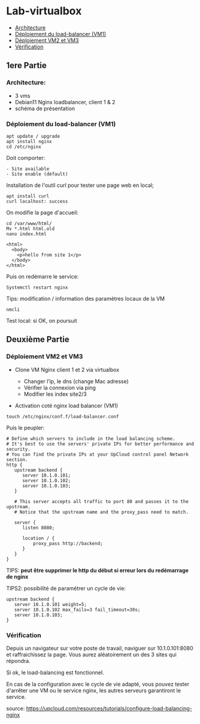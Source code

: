 # Lab-virtualbox

- [Architecture](#architecture)
- [Déploiement du load-balancer (VM1)](#déploiement-du-load-balancer-(vm1))
- [Déploiement VM2 et VM3](#déploiement-vm2-et-vm3)
- [Vérification](#vérification)

## 1ere Partie

### Architecture:

  * 3 vms
  * Debian11 Nginx loadbalancer, client 1 & 2
  * schéma de présentation

### Déploiement du load-balancer (VM1)

```
apt update / upgrade
apt install nginx
cd /etc/nginx
```
Doit comporter:
```
- Site available
- Site enable (défault)
```

Installation de l'outil curl pour tester une page web en local;
```
apt install curl
curl localhost: success
```
On modifie la page d'accueil:

```
cd /var/www/html/
Mv *.html html.old
nano index.html
```

```
<html>
  <body>
    <p>hello from site 1</p>
  </body>
</html>
```

Puis on redémarre le service:

```
Systemctl restart nginx
```

Tips: modification / information des paramètres locaux de la VM

```
nmcli
```

Test local: si OK, on poursuit

## Deuxième Partie

### Déploiement VM2 et VM3

- Clone VM Nginx client 1 et 2 via virtualbox

  * Changer l’ip, le dns (change Mac adresse)
  * Vérifier la connexion via ping
  * Modifier les index site2/3

- Activation coté nginx load balancer (VM1)

```
touch /etc/nginx/conf.f/load-balancer.conf
```

Puis le peupler:

```
# Define which servers to include in the load balancing scheme. 
# It's best to use the servers' private IPs for better performance and security.
# You can find the private IPs at your UpCloud control panel Network section.
http {
   upstream backend {
      server 10.1.0.101; 
      server 10.1.0.102;
      server 10.1.0.103;
   }

   # This server accepts all traffic to port 80 and passes it to the upstream. 
   # Notice that the upstream name and the proxy_pass need to match.

   server {
      listen 8080; 

      location / {
          proxy_pass http://backend;
      }
   }
}
```

TIPS: **peut être supprimer le http du début si erreur lors du redémarrage de nginx**

TIPS2: possibilité de paramétrer un cycle de vie:

```
upstream backend {
   server 10.1.0.101 weight=5;
   server 10.1.0.102 max_fails=3 fail_timeout=30s;
   server 10.1.0.103;
}
```

### Vérification

Depuis un navigateur sur votre poste de travail, naviguer sur 10.1.0.101:8080 et raffraichissez la page. Vous aurez aléatoirement un des 3 sites qui répondra.

Si ok, le load-balancing est fonctionnel.

En cas de la configuration avec le cycle de vie adapté, vous pouvez tester d'arrêter une VM ou le service nginx, les autres serveurs garantiront le service.

source: https://upcloud.com/resources/tutorials/configure-load-balancing-nginx
